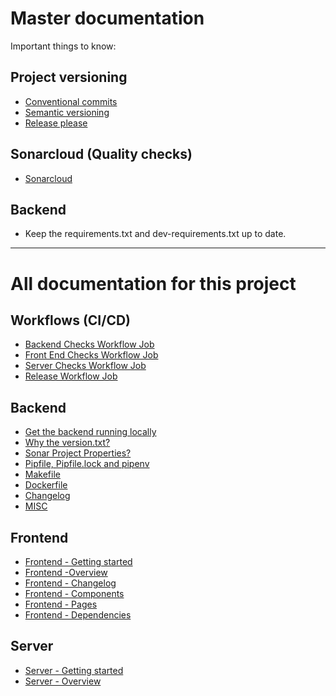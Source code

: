 # Master documentation

Important things to know:

## Project versioning

- [Conventional commits](https://www.conventionalcommits.org/en/v1.0.0/)
- [Semantic versioning](https://semver.org/)
- [Release please](https://github.com/googleapis/release-please)

## Sonarcloud (Quality checks)

- [Sonarcloud](https://sonarcloud.io/documentation)

## Backend

- Keep the requirements.txt and dev-requirements.txt up to date.

<hr>

# All documentation for this project

## Workflows (CI/CD)

- [Backend Checks Workflow Job](./workflows/backend_checks.md)
- [Front End Checks Workflow Job](./workflows/front_end_checks.md)
- [Server Checks Workflow Job](./workflows/server_checks.md)
- [Release Workflow Job](./workflows/release_please.md)

## Backend

- [Get the backend running locally](../backend/README.md)
- [Why the version.txt?](./backend/version.md)
- [Sonar Project Properties?](./backend/sonar_project_properties.md)
- [Pipfile, Pipfile.lock and pipenv](./backend/pipfile.md)
- [Makefile](./backend/makefile.md)
- [Dockerfile](./backend/Docker.md)
- [Changelog](../backend/CHANGELOG.md)
- [MISC](./backend/misc.md)

## Frontend

- [Frontend - Getting started](../frontend/README.md)
- [Frontend -Overview](../frontend/docs/README.md)
- [Frontend - Changelog](../frontend/CHANGELOG.md)
- [Frontend - Components](../frontend/docs/components.md)
- [Frontend - Pages](../frontend/docs/pages.md)
- [Frontend - Dependencies](../frontend/docs/dependencies.md)

## Server

- [Server - Getting started](../server/README.md)
- [Server - Overview](../server/docs/README.md)